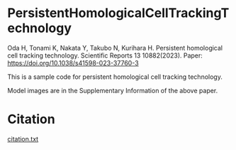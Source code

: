 # PersistentHomologicalCellTrackingTechnology
Oda H, Tonami K, Nakata Y, Takubo N, Kurihara H. Persistent homological cell tracking technology.
Scientific Reports 13 10882(2023).
Paper: https://doi.org/10.1038/s41598-023-37760-3

This is a sample code for persistent homological cell tracking technology.

Model images are in the Supplementary Information of the above paper.

# Citation
[citation.txt](https://github.com/TopologicalBird/PersistentHomologicalCellTrackingTechnology/files/12639909/citation.txt)
